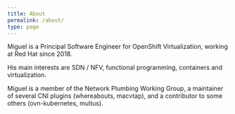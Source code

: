 ```yaml
---
title: About
permalink: /about/
type: page
---
```


Miguel is a Principal Software Engineer for OpenShift Virtualization, working at
Red Hat since 2018.

His main interests are SDN / NFV, functional programming, containers and
virtualization.

Miguel is a member of the Network Plumbing Working Group, a maintainer of
several CNI plugins (whereabouts, macvtap), and a contributor to some others
(ovn-kubernetes, multus).

